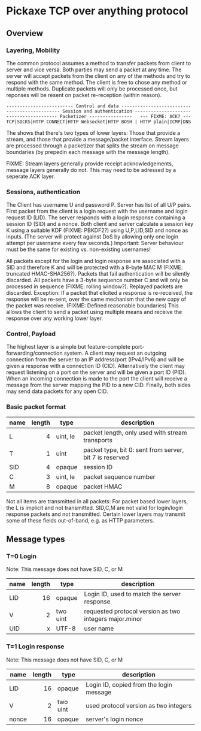 # Pickaxe TCP over anything protocol

## Overview
### Layering, Mobility

The common protocol assumes a method to transfer packets from client to server and vice versa. Both parties may send a packet at any time. The server will accept packets from the client on any of the methods and try to respond with the same method. The client is free to chose any method or multiple methods. Duplicate packets will only be processed once, but reponses will be resent on packet re-reception (within reason).

    ------------------------- Control and data --------------------------
    -------------------- Session and authentication ---------------------
    ------------------- Packetizer ----------------   --- FIXME: ACK? ---
    TCP|SOCKS|HTTP CONNECT|HTTP Websocket|HTTP BOSH | HTTP plain|ICMP|DNS

The shows that there's two types of lower layers: Those that provide a stream, and those that provide a message/packet interface. Stream layers are processed through a packetizer that splits the stream on message boundaries (by prepedin each message with the message length).

FIXME: Stream layers generally provide receipt acknowledgements, message layers generally do not. This may need to be adressed by a seperate ACK layer.


### Sessions, authentication

The Client has username U and password P. Server has list of all U/P pairs. First packet from the client is a login request with the username and login request ID (LID). The server responds with a login response containing a session ID (SID) and a nonce. Both client and server calculate a session key K using a suitable KDF (FIXME: PBKDF2?) using U,P,LID,SID and nonce as inputs.
(The server will protect against DoS by allowing only one login attempt per username every few seconds.) Important: Server behaviour must be the same for existing vs. non-existing usernames!

All packets except for the login and login response are associated with a SID and therefore K and will be protected with a 8-byte MAC M (FIXME: truncated HMAC-SHA256?). Packets that fail authentication will be silently discarded. All packets have a 3-byte sequence number C and will only be processed in sequence (FIXME: rolling window?). Replayed packets are discarded. Exception: If a packet that elicited a response is re-received, the response will be re-sent, over the same mechanism that the new copy of the packet was receive. (FIXME: Defined reasonable boundaries) This allows the client to send a packet using multiple means and receive the response over any working lower layer.

### Control, Payload 

The highest layer is a simple but feature-complete port-forwarding/connection system. A client may request an outgoing connection from the server to an IP address/port (IPv4/IPv6) and will be given a response with a connection ID (CID). Alternatively the client may request listening on a port on the server and will be given a port ID (PID). When an incoming connection is made to the port the client will receive a message from the server mapping the PID to a new CID.
Finally, both sides may send data packets for any open CID.

### Basic packet format

|name |  length |  type     |  description                                             |
|-----|--------:|-----------|----------------------------------------------------------|
|L    |       4 |  uint, le |  packet length, only used with stream transports         |
|T    |       1 |  uint     |  packet type, bit 0: sent from server, bit 7 is reserved |
|SID  |       4 |  opaque   |  session ID                                              |
|C    |       3 |  uint, le |  packet sequence number                                  |
|M    |       8 |  opaque   |  packet HMAC                                             |

Not all items are transmitted in all packets: For packet based lower layers, the L is implicit and not transmitted. SID,C,M are not valid for login/login response packets and not transmitted. Certain lower layers may transmit some of these fields out-of-band, e.g. as HTTP parameters.

## Message types

### T=0 Login

Note: This message does not have SID, C, or M

|name |  length |  type     |  description                                             |
|-----|--------:|-----------|----------------------------------------------------------|
|LID  |      16 | opaque    |  Login ID, used to match the server response             |
|V    |       2 | two uint  |  requested protocol version as two integers major.minor  |
|UID  |       x | UTF-8     |  user name                                               |

### T=1 Login response

Note: This message does not have SID, C, or M

|name |  length |  type     |  description                                             |
|-----|--------:|-----------|----------------------------------------------------------|
|LID  |      16 | opaque    |  Login ID, copied from the login message                 |
|V    |       2 | two uint  |  used protocol version as two integers                   |
|nonce|      16 | opaque    |  server's login nonce                                    |


